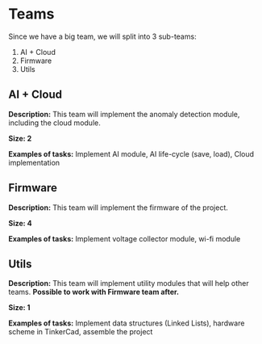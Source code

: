# Teams
Since we have a big team, we will split into 3 sub-teams:
1. AI + Cloud
1. Firmware
1. Utils

## AI + Cloud
**Description:** This team will implement the anomaly detection module, including the cloud module.

**Size: 2**

**Examples of tasks:** Implement AI module, AI life-cycle (save, load), Cloud implementation

## Firmware
**Description:** This team will implement the firmware of the project.

**Size: 4**

**Examples of tasks:** Implement voltage collector module, wi-fi module

## Utils
**Description:** This team will implement utility modules that will help other teams. **Possible to work with Firmware team after.**

**Size: 1**

**Examples of tasks:** Implement data structures (Linked Lists), hardware scheme in TinkerCad, assemble the project